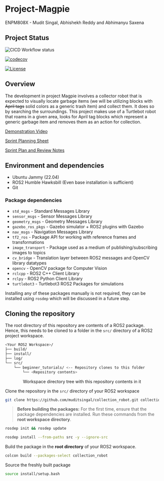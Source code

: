 # Project-Magpie

ENPM808X - Mudit Singal, Abhishekh Reddy and Abhimanyu Saxena

## Project Status

![CICD Workflow status](https://github.com/muditsingal/collection_robot/workflows/run-unit-test-and-upload-codecov.yml/badge.svg)

[![codecov](https://codecov.io/gh/muditsingal/collection_robot/branch/dev2/graph/badge.svg)](https://codecov.io/gh/muditsingal/collection_robot)

[![License](https://img.shields.io/badge/license-MIT-blue.svg)](LICENSE)

## Overview

The development in project Magpie involves a collector robot that is expected to visually locate garbage items (we will be utilizing blocks with ~~April tags~~ solid colors as a generic trash item) and collect them. It does so by searching the surroundings. This project makes use of a Turtlebot robot that roams in a given area, looks for April tag blocks which represent a generic garbage item and removes them as an action for collection.

[Demonstration Video](https://www.youtube.com/watch?v=ugb6bS5b1xc)

[Sprint Planning Sheet](https://docs.google.com/spreadsheets/d/1aB_AL3CoJv4jf_V5iHIeneE0IcUH5RtSz64aUaEVvbM/edit?usp=sharing)

[Sprint Plan and Review Notes](https://docs.google.com/document/d/11TBs6DGolvmfTOMxNTo-zaF9SJSSREofYDMhL7Y_Msg/edit?usp=sharing)

## Environment and dependencies

- Ubuntu Jammy (22.04)
- ROS2 Humble Hawksbill (Even base installation is sufficient)
- Git

### Package dependencies

- `std_msgs` - Standard Messages Library
- `sensor_msgs` - Sensor Messages Library
- `geometry_msgs` - Geometry Messages Library
- `gazebo_ros_pkgs` - Gazebo simulator + ROS2 plugins with Gazebo
- `nav_msgs` - Navigation Messages Library
- `tf2_ros` - Package API for working with reference frames and transformations
- `image_transport` - Package used as a medium of publishing/subscribing images to topics
- `cv_bridge` - Translation layer between ROS2 messages and OpenCV library datatypes
- `opencv` - OpenCV package for Computer Vision
- `rclcpp` - ROS2 C++ Client Library
- `rclpy` - ROS2 Python Client Library
- `turtlebot3` - Turtlebot3 ROS2 Packages for simulations

Installing any of these packages manually is not required, they can be installed
using `rosdep` which will be discussed in a future step.

## Cloning the repository

The root directory of this repository are contents of a ROS2 package. Hence,
this needs to be cloned to a folder in the `src/` directory of a ROS2 project
workspace.

```bash
<Your ROS2 Workspace>/
├── build/
├── install/
├── log/
└── src/
    └── beginner_tutorials/ <-- Repository clones to this folder
        └── <Repository contents>
```

<p align="center">Workspace directory tree with this repository contents in it</p>

Clone the repository in the `src/` directory of your ROS2 workspace

```bash
git clone https://github.com/muditsingal/collection_robot.git collection_robot
```

>**Before building the packages:** For the first time, ensure that the package
> dependencies are installed. Run these commands from the **root workspace directory**.

```bash
rosdep init && rosdep update
```

```bash
rosdep install --from-paths src -y --ignore-src
```

Build the package in the **root directory** of your ROS2 workspace.

```bash
colcon build --packages-select collection_robot
```

Source the freshly built package

```bash
source install/setup.bash
```
